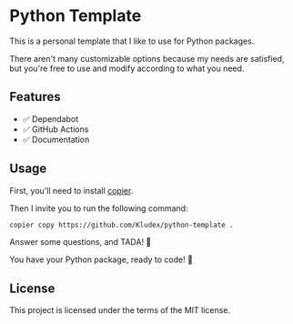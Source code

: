 # Python Template

This is a personal template that I like to use for Python packages.

There aren't many customizable options because my needs are satisfied, but you're free to use and modify according to what you need.

## Features

- ✅ Dependabot
- ✅ GitHub Actions
- ✅ Documentation

## Usage

First, you'll need to install [copier](https://copier.readthedocs.io/en/stable/).

Then I invite you to run the following command:

``` bash
copier copy https://github.com/Kludex/python-template .
```

Answer some questions, and TADA! :tada:

You have your Python package, ready to code! 🙂

## License

This project is licensed under the terms of the MIT license.

